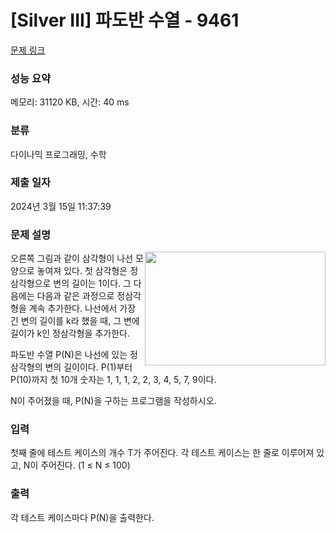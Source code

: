 # [Silver III] 파도반 수열 - 9461 

[문제 링크](https://www.acmicpc.net/problem/9461) 

### 성능 요약

메모리: 31120 KB, 시간: 40 ms

### 분류

다이나믹 프로그래밍, 수학

### 제출 일자

2024년 3월 15일 11:37:39

### 문제 설명

<p><img alt="" src="https://www.acmicpc.net/upload/images/pandovan.png" style="float:right; height:182px; width:289px">오른쪽 그림과 같이 삼각형이 나선 모양으로 놓여져 있다. 첫 삼각형은 정삼각형으로 변의 길이는 1이다. 그 다음에는 다음과 같은 과정으로 정삼각형을 계속 추가한다. 나선에서 가장 긴 변의 길이를 k라 했을 때, 그 변에 길이가 k인 정삼각형을 추가한다.</p>

<p>파도반 수열 P(N)은 나선에 있는 정삼각형의 변의 길이이다. P(1)부터 P(10)까지 첫 10개 숫자는 1, 1, 1, 2, 2, 3, 4, 5, 7, 9이다.</p>

<p>N이 주어졌을 때, P(N)을 구하는 프로그램을 작성하시오.</p>

### 입력 

 <p>첫째 줄에 테스트 케이스의 개수 T가 주어진다. 각 테스트 케이스는 한 줄로 이루어져 있고, N이 주어진다. (1 ≤ N ≤ 100)</p>

### 출력 

 <p>각 테스트 케이스마다 P(N)을 출력한다.</p>

